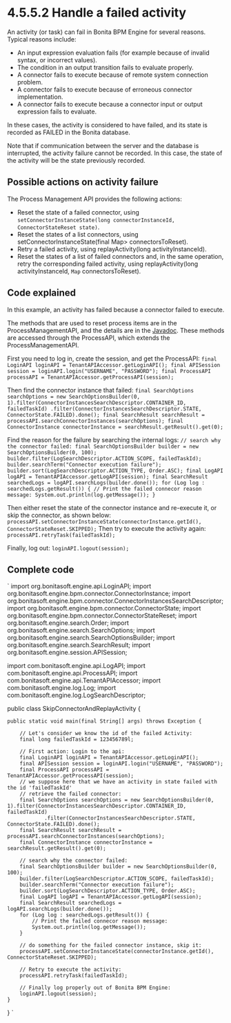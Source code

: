 # 4.5.5.2 Handle a failed activity

An activity (or task) can fail in Bonita BPM Engine for several reasons. Typical reasons include:

* An input expression evaluation fails (for example because of invalid syntax, or incorrect values).
* The condition in an output transition fails to evaluate properly.
* A connector fails to execute because of remote system connection problem.
* A connector fails to execute because of erroneous connector implementation.
* A connector fails to execute because a connector input or output expression fails to evaluate.

In these cases, the activity is considered to have failed, and its state is recorded as FAILED in the Bonita database.

Note that if communication between the server and the database is interrupted, the activity failure cannot be recorded. In this case, 
the state of the activity will be the state previously recorded.

## Possible actions on activity failure

The Process Management API provides the following actions:

* Reset the state of a failed connector, using `setConnectorInstanceState(long connectorInstanceId, ConnectorStateReset state)`.
* Reset the states of a list connectors, using setConnectorInstanceState(final Map\> connectorsToReset).
* Retry a failed activity, using replayActivity(long activityInstanceId).
* Reset the states of a list of failed connectors and, in the same operation, retry the corresponding failed activity, using 
replayActivity(long activityInstanceId, `Map` connectorsToReset).

## Code explained

In this example, an activity has failed because a connector failed to execute.

The methods that are used to reset process items are in the ProcessManagementAPI, and the details are in the 
[Javadoc](/javadoc.md). These methods
are accessed through the ProcessAPI, which extends the ProcessManagementAPI.

First you need to log in, create the session, and get the ProcessAPI:
`
final LoginAPI loginAPI = TenantAPIAccessor.getLoginAPI();
        final APISession session = loginAPI.login("USERNAME", "PASSWORD");
        final ProcessAPI processAPI = TenantAPIAccessor.getProcessAPI(session);
`

Then find the connector instance that failed:
`
final SearchOptions searchOptions = new SearchOptionsBuilder(0, 1).filter(ConnectorInstancesSearchDescriptor.CONTAINER_ID, failedTaskId)
                .filter(ConnectorInstancesSearchDescriptor.STATE, ConnectorState.FAILED).done();
        final SearchResult searchResult = processAPI.searchConnectorInstances(searchOptions);
        final ConnectorInstance connectorInstance = searchResult.getResult().get(0);
`

Find the reason for the failure by searching the internal logs:
`
// search why the connector failed:
        final SearchOptionsBuilder builder = new SearchOptionsBuilder(0, 100);
        builder.filter(LogSearchDescriptor.ACTION_SCOPE, failedTaskId);
        builder.searchTerm("Connector execution failure");
        builder.sort(LogSearchDescriptor.ACTION_TYPE, Order.ASC);
        final LogAPI logAPI = TenantAPIAccessor.getLogAPI(session);
        final SearchResult searchedLogs = logAPI.searchLogs(builder.done());
        for (Log log : searchedLogs.getResult()) {
            // Print the failed connecor reason message:
            System.out.println(log.getMessage());
        }
`

Then either reset the state of the connector instance and re-execute it, or skip the connector, as shown below:
`
processAPI.setConnectorInstanceState(connectorInstance.getId(), ConnectorStateReset.SKIPPED);
`
Then try to execute the activity again:
`
processAPI.retryTask(failedTaskId);
`

Finally, log out:
`
loginAPI.logout(session);
`

## Complete code
`
import org.bonitasoft.engine.api.LoginAPI;
import org.bonitasoft.engine.bpm.connector.ConnectorInstance;
import org.bonitasoft.engine.bpm.connector.ConnectorInstancesSearchDescriptor;
import org.bonitasoft.engine.bpm.connector.ConnectorState;
import org.bonitasoft.engine.bpm.connector.ConnectorStateReset;
import org.bonitasoft.engine.search.Order;
import org.bonitasoft.engine.search.SearchOptions;
import org.bonitasoft.engine.search.SearchOptionsBuilder;
import org.bonitasoft.engine.search.SearchResult;
import org.bonitasoft.engine.session.APISession;

import com.bonitasoft.engine.api.LogAPI;
import com.bonitasoft.engine.api.ProcessAPI;
import com.bonitasoft.engine.api.TenantAPIAccessor;
import com.bonitasoft.engine.log.Log;
import com.bonitasoft.engine.log.LogSearchDescriptor;

public class SkipConnectorAndReplayActivity {

    public static void main(final String[] args) throws Exception {

        // Let's consider we know the id of the failed Activity:
        final long failedTaskId = 123456789l;

        // First action: Login to the api:
        final LoginAPI loginAPI = TenantAPIAccessor.getLoginAPI();
        final APISession session = loginAPI.login("USERNAME", "PASSWORD");
        final ProcessAPI processAPI = TenantAPIAccessor.getProcessAPI(session);
        // we suppose here that we have an activity in state failed with the id 'failedTaskId'
        // retrieve the failed connector:
        final SearchOptions searchOptions = new SearchOptionsBuilder(0, 1).filter(ConnectorInstancesSearchDescriptor.CONTAINER_ID, failedTaskId)
                .filter(ConnectorInstancesSearchDescriptor.STATE, ConnectorState.FAILED).done();
        final SearchResult searchResult = processAPI.searchConnectorInstances(searchOptions);
        final ConnectorInstance connectorInstance = searchResult.getResult().get(0);

        // search why the connector failed:
        final SearchOptionsBuilder builder = new SearchOptionsBuilder(0, 100);
        builder.filter(LogSearchDescriptor.ACTION_SCOPE, failedTaskId);
        builder.searchTerm("Connector execution failure");
        builder.sort(LogSearchDescriptor.ACTION_TYPE, Order.ASC);
        final LogAPI logAPI = TenantAPIAccessor.getLogAPI(session);
        final SearchResult searchedLogs = logAPI.searchLogs(builder.done());
        for (Log log : searchedLogs.getResult()) {
            // Print the failed connecor reason message:
            System.out.println(log.getMessage());
        }

        // do something for the failed connector instance, skip it:
        processAPI.setConnectorInstanceState(connectorInstance.getId(), ConnectorStateReset.SKIPPED);

        // Retry to execute the activity:
        processAPI.retryTask(failedTaskId);

        // Finally log properly out of Bonita BPM Engine:
        loginAPI.logout(session);
    }
}
`